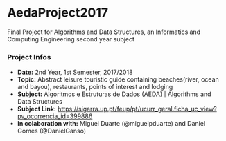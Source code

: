 # AedaProject2017
Final Project for Algorithms and Data Structures, an Informatics and Computing Engineering second year subject

### Project Infos
* **Date:** 2nd Year, 1st Semester, 2017/2018
* **Topic:** Abstract leisure touristic guide containing beaches(river, ocean and bayou), restaurants, points of interest and lodging
* **Subject:** Algoritmos e Estruturas de Dados (AEDA) | Algorithms and Data Structures
* **Subject Link:** https://sigarra.up.pt/feup/pt/ucurr_geral.ficha_uc_view?pv_ocorrencia_id=399886
* **In colaboration with:** Miguel Duarte (@miguelpduarte) and Daniel Gomes (@DanielGanso)
